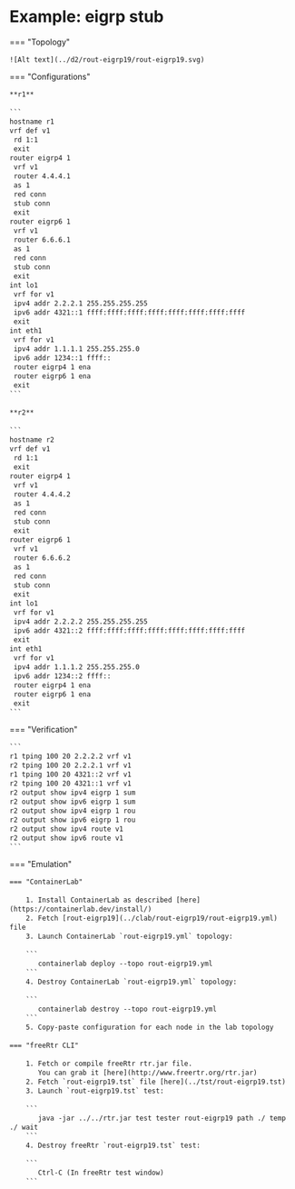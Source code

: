 # Example: eigrp stub

=== "Topology"

    ![Alt text](../d2/rout-eigrp19/rout-eigrp19.svg)

=== "Configurations"

    **r1**

    ```
    hostname r1
    vrf def v1
     rd 1:1
     exit
    router eigrp4 1
     vrf v1
     router 4.4.4.1
     as 1
     red conn
     stub conn
     exit
    router eigrp6 1
     vrf v1
     router 6.6.6.1
     as 1
     red conn
     stub conn
     exit
    int lo1
     vrf for v1
     ipv4 addr 2.2.2.1 255.255.255.255
     ipv6 addr 4321::1 ffff:ffff:ffff:ffff:ffff:ffff:ffff:ffff
     exit
    int eth1
     vrf for v1
     ipv4 addr 1.1.1.1 255.255.255.0
     ipv6 addr 1234::1 ffff::
     router eigrp4 1 ena
     router eigrp6 1 ena
     exit
    ```

    **r2**

    ```
    hostname r2
    vrf def v1
     rd 1:1
     exit
    router eigrp4 1
     vrf v1
     router 4.4.4.2
     as 1
     red conn
     stub conn
     exit
    router eigrp6 1
     vrf v1
     router 6.6.6.2
     as 1
     red conn
     stub conn
     exit
    int lo1
     vrf for v1
     ipv4 addr 2.2.2.2 255.255.255.255
     ipv6 addr 4321::2 ffff:ffff:ffff:ffff:ffff:ffff:ffff:ffff
     exit
    int eth1
     vrf for v1
     ipv4 addr 1.1.1.2 255.255.255.0
     ipv6 addr 1234::2 ffff::
     router eigrp4 1 ena
     router eigrp6 1 ena
     exit
    ```

=== "Verification"

    ```
    r1 tping 100 20 2.2.2.2 vrf v1
    r2 tping 100 20 2.2.2.1 vrf v1
    r1 tping 100 20 4321::2 vrf v1
    r2 tping 100 20 4321::1 vrf v1
    r2 output show ipv4 eigrp 1 sum
    r2 output show ipv6 eigrp 1 sum
    r2 output show ipv4 eigrp 1 rou
    r2 output show ipv6 eigrp 1 rou
    r2 output show ipv4 route v1
    r2 output show ipv6 route v1
    ```

=== "Emulation"

    === "ContainerLab"

        1. Install ContainerLab as described [here](https://containerlab.dev/install/)  
        2. Fetch [rout-eigrp19](../clab/rout-eigrp19/rout-eigrp19.yml) file  
        3. Launch ContainerLab `rout-eigrp19.yml` topology:  

        ```
           containerlab deploy --topo rout-eigrp19.yml  
        ```
        4. Destroy ContainerLab `rout-eigrp19.yml` topology:  

        ```
           containerlab destroy --topo rout-eigrp19.yml  
        ```
        5. Copy-paste configuration for each node in the lab topology

    === "freeRtr CLI"

        1. Fetch or compile freeRtr rtr.jar file.  
           You can grab it [here](http://www.freertr.org/rtr.jar)  
        2. Fetch `rout-eigrp19.tst` file [here](../tst/rout-eigrp19.tst)  
        3. Launch `rout-eigrp19.tst` test:  

        ```
           java -jar ../../rtr.jar test tester rout-eigrp19 path ./ temp ./ wait
        ```
        4. Destroy freeRtr `rout-eigrp19.tst` test:  

        ```
           Ctrl-C (In freeRtr test window)
        ```

